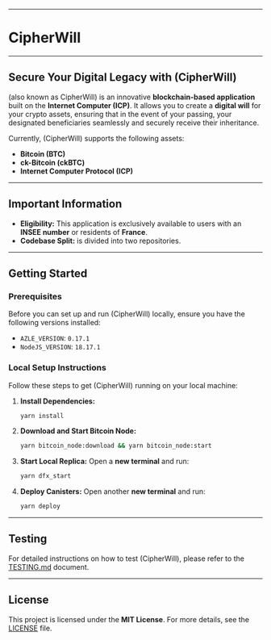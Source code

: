 -----

# CipherWill

-----

## Secure Your Digital Legacy with  (CipherWill)

 (also known as CipherWill) is an innovative **blockchain-based application** built on the **Internet Computer (ICP)**. It allows you to create a **digital will** for your crypto assets, ensuring that in the event of your passing, your designated beneficiaries seamlessly and securely receive their inheritance.

Currently,  (CipherWill) supports the following assets:

  * **Bitcoin (BTC)**
  * **ck-Bitcoin (ckBTC)**
  * **Internet Computer Protocol (ICP)**

-----

## Important Information

  * **Eligibility:** This application is exclusively available to users with an **INSEE number** or residents of **France**.
  * **Codebase Split:**  is divided into two repositories.

-----

## Getting Started

### Prerequisites

Before you can set up and run  (CipherWill) locally, ensure you have the following versions installed:

  * `AZLE_VERSION`: `0.17.1`
  * `NodeJS_VERSION`: `18.17.1`

### Local Setup Instructions

Follow these steps to get  (CipherWill) running on your local machine:

1.  **Install Dependencies:**
    ```bash
    yarn install
    ```
2.  **Download and Start Bitcoin Node:**
    ```bash
    yarn bitcoin_node:download && yarn bitcoin_node:start
    ```
3.  **Start Local Replica:**
    Open a **new terminal** and run:
    ```bash
    yarn dfx_start
    ```
4.  **Deploy Canisters:**
    Open another **new terminal** and run:
    ```bash
    yarn deploy
    ```

-----

## Testing

For detailed instructions on how to test  (CipherWill), please refer to the [TESTING.md](https://github.com/Xbtiou/-CipherWill/blob/main/InhertiX-CipherWill-Backend/TESTING.md) document.

-----

## License

This project is licensed under the **MIT License**. For more details, see the [LICENSE](https://github.com/Xbtiou/-CipherWill/blob/main/InhertiX-CipherWill-Backend/LICENSE.md) file.
